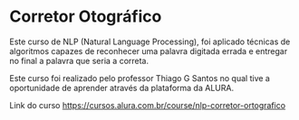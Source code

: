 # Corretor Otográfico

Este curso de NLP (Natural Language Processing), foi aplicado técnicas de algoritmos capazes de reconhecer uma palavra digitada errada e entregar no final a palavra que seria a correta.

Este curso foi realizado pelo professor Thiago G Santos no qual tive a oportunidade de aprender através da plataforma da ALURA.

Link do curso https://cursos.alura.com.br/course/nlp-corretor-ortografico
